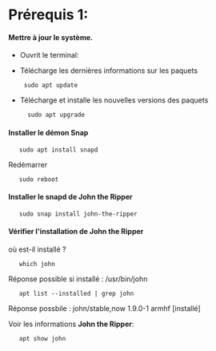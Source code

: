 # Prérequis 1:

#### Mettre à jour le système.

* Ouvrit le terminal:

* Télécharge les dernières informations sur les paquets

       sudo apt update

* Télécharge et installe les nouvelles versions des paquets 

        sudo apt upgrade

#### Installer le démon **Snap**

       sudo apt install snapd

Redémarrer

       sudo reboot

#### Installer le snapd de **John the Ripper**

       sudo snap install john-the-ripper

#### Vérifier l'installation de **John the Ripper**

où est-il installé ?

       which john

Réponse possible si installé : /usr/bin/john
       
       apt list --installed | grep john
Réponse possbile : john/stable,now 1.9.0-1 armhf [installé]

Voir les informations **John the Ripper**:

       apt show john


